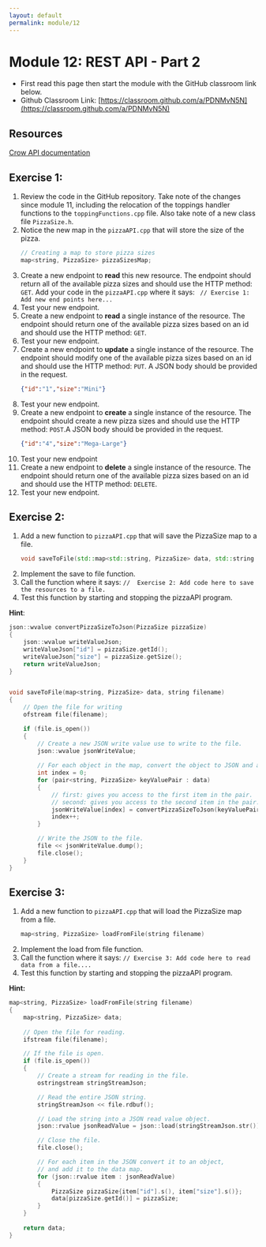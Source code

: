 ```yaml
---
layout: default
permalink: module/12
---
```


# Module 12: REST API - Part 2

* First read this page then start the module with the GitHub classroom link below.
* Github Classroom Link: [https://classroom.github.com/a/PDNMvN5N](https://classroom.github.com/a/PDNMvN5N)

## Resources

[Crow API documentation](https://crowcpp.org/master/reference/annotated.html)


## Exercise 1: 

1. Review the code in the GitHub repository. Take note of the changes since module 11, including the relocation of the toppings handler functions to the `toppingFunctions.cpp` file. Also take note of a new class file `PizzaSize.h`.
2. Notice the new map in the `pizzaAPI.cpp` that will store the size of the pizza.
    ```c++
    // Creating a map to store pizza sizes
    map<string, PizzaSize> pizzaSizesMap;
    ```
3. Create a new endpoint to __read__ this new resource. The endpoint should return all of the available pizza sizes and should use the HTTP method: `GET`. Add your code in the `pizzaAPI.cpp` where it says: ` // Exercise 1: Add new end points here...`
4. Test your new endpoint.
5. Create a new endpoint to __read__ a single instance of the resource. The endpoint should return one of the available pizza sizes based on an id and should use the HTTP method: `GET`.
6. Test your new endpoint.
7. Create a new endpoint to __update__ a single instance of the resource. The endpoint should modify one of the available pizza sizes based on an id and should use the HTTP method: `PUT`. A JSON body should be provided in the request.
    ```json
    {"id":"1","size":"Mini"}
    ```
8. Test your new endpoint.
9. Create a new endpoint to __create__ a single instance of the resource. The endpoint should create a new pizza sizes and should use the HTTP method: `POST`.A JSON body should be provided in the request.
    ```json
    {"id":"4","size":"Mega-Large"}
    ```
10. Test your new endpoint
11. Create a new endpoint to __delete__ a single instance of the resource. The endpoint should return one of the available pizza sizes based on an id and should use the HTTP method: `DELETE`.
12. Test your new endpoint.


## Exercise 2: 
1. Add a new function to `pizzaAPI.cpp` that will save the PizzaSize map to a file. 
    ```c++
    void saveToFile(std::map<std::string, PizzaSize> data, std::string filename)
    ```
2. Implement the save to file function.
3. Call the function where it says: `//  Exercise 2: Add code here to save the resources to a file.`
4. Test this function by starting and stopping the pizzaAPI program.

__Hint__:
```c++
json::wvalue convertPizzaSizeToJson(PizzaSize pizzaSize) 
{
    json::wvalue writeValueJson;
    writeValueJson["id"] = pizzaSize.getId();
    writeValueJson["size"] = pizzaSize.getSize();
    return writeValueJson;
}


void saveToFile(map<string, PizzaSize> data, string filename)  
{
    // Open the file for writing
    ofstream file(filename);

    if (file.is_open()) 
    {
        // Create a new JSON write value use to write to the file.
        json::wvalue jsonWriteValue;
        
        // For each object in the map, convert the object to JSON and add to the write value.
        int index = 0;
        for (pair<string, PizzaSize> keyValuePair : data)
        {
            // first: gives you access to the first item in the pair.
            // second: gives you access to the second item in the pair.
            jsonWriteValue[index] = convertPizzaSizeToJson(keyValuePair.second);
            index++;
        }

        // Write the JSON to the file.
        file << jsonWriteValue.dump();
        file.close();
    }
}
```



## Exercise 3: 
1. Add a new function to `pizzaAPI.cpp` that will load the PizzaSize map from a file. 
    ```c++
    map<string, PizzaSize> loadFromFile(string filename)
    ```
2. Implement the load from file function.
3. Call the function where it says: `// Exercise 3: Add code here to read data from a file....`
4. Test this function by starting and stopping the pizzaAPI program.


__Hint:__
```c++
map<string, PizzaSize> loadFromFile(string filename) 
{
    map<string, PizzaSize> data;
    
    // Open the file for reading.
    ifstream file(filename);

    // If the file is open. 
    if (file.is_open()) 
    {      
        // Create a stream for reading in the file.
        ostringstream stringStreamJson;

        // Read the entire JSON string.
        stringStreamJson << file.rdbuf();

        // Load the string into a JSON read value object.
        json::rvalue jsonReadValue = json::load(stringStreamJson.str());

        // Close the file.
        file.close();

        // For each item in the JSON convert it to an object, 
        // and add it to the data map.
        for (json::rvalue item : jsonReadValue) 
        {
            PizzaSize pizzaSize{item["id"].s(), item["size"].s()};
            data[pizzaSize.getId()] = pizzaSize;
        }
    }
    
    return data;
}
```









